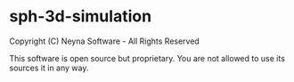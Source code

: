 # sph-3d-simulation

Copyright (C) Neyna Software - All Rights Reserved

This software is open source but proprietary. You are not allowed to use its sources it in any way.


